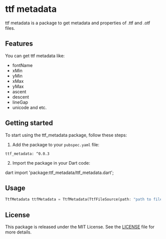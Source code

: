 # ttf metadata

ttf metadata is a package to get metadata and properties of .ttf and .otf files.


## Features

You can get ttf metadata like:

- fontName
- xMin
- yMin
- xMax
- yMax
- ascent
- descent
- lineGap
- unicode and etc.


## Getting started

To start using the ttf_metadata package, follow these steps:

1. Add the package to your `pubspec.yaml` file:
```
ttf_metadata: ^0.0.3
```

2. Import the package in your Dart code:

dart import 'package:ttf_metadata/ttf_metadata.dart';


## Usage

```dart
TtfMetadata ttfMetadata = TtfMetadata(TtfFileSource(path: "path to file"));
```


## License

This package is released under the MIT License. See the [LICENSE](https://github.com/ali-you/ttf-metadata-package/blob/main/LICENSE) file for more details.